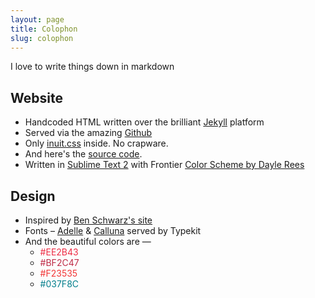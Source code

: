 ```yaml
---
layout: page
title: Colophon
slug: colophon
---
```


<div class="g one-whole cf" markdown="1">
	
<p class="lead">I love to write things down in markdown</p>

## Website

 * Handcoded HTML written over the brilliant [Jekyll](https://github.com/mojombo/jekyll) platform
 * Served via the amazing [Github](https://github.com)
 * Only [inuit.css](https://github.com/csswizardry/inuit.css) inside. No crapware.
 * And here's the [source code](https://github.com/aniketpant/aniketpant.github.com).
 * Written in [Sublime Text 2](http://www.sublimetext.com/2) with Frontier [Color Scheme by Dayle Rees](https://github.com/daylerees/colour-schemes)

## Design

 * Inspired by [Ben Schwarz's site](http://germanforblack.com)
 * Fonts &ndash; [Adelle](https://typekit.com/fonts/adelle-web) &amp; [Calluna](https://typekit.com/fonts/calluna) served by Typekit
 * And the beautiful colors are &mdash;
   * <span style="color: #EE2B43">#EE2B43</span>
   * <span style="color: #BF2C47">#BF2C47</span>
   * <span style="color: #F23535">#F23535</span>
   * <span style="color: #037F8C">#037F8C</span>

</div>